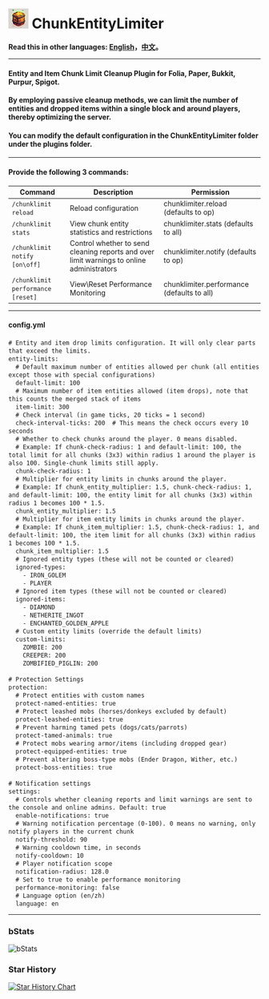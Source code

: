 # ![logo](https://github.com/intellectmind/ChunkEntityLimiter/blob/main/icon_40.png) ChunkEntityLimiter

**Read this in other languages: [English](README.md)，[中文](README_zh.md)。**

----------------------------------------------------------------------------------------------------------

#### Entity and Item Chunk Limit Cleanup Plugin for Folia, Paper, Bukkit, Purpur, Spigot.

#### By employing passive cleanup methods, we can limit the number of entities and dropped items within a single block and around players, thereby optimizing the server.

#### You can modify the default configuration in the ChunkEntityLimiter folder under the plugins folder.

----------------------------------------------------------------------------------------------------------

#### Provide the following 3 commands:

| Command                     | Description                                                                                       | Permission                                      |
|--------------------------|--------------------------------------------------------------------------------------------|-------------------------------------------|
| ```/chunklimit reload```       | Reload configuration                                                                        | chunklimiter.reload (defaults to op)     |
| ```/chunklimit stats```        | View chunk entity statistics and restrictions                                               | chunklimiter.stats (defaults to all)     |
| ```/chunklimit notify [on\off]``` | Control whether to send cleaning reports and over limit warnings to online administrators    | chunklimiter.notify (defaults to op)     |
| ```/chunklimit performance [reset]``` | View\Reset Performance Monitoring | chunklimiter.performance (defaults to all)       |

----------------------------------------------------------------------------------------------------------

#### config.yml

```
# Entity and item drop limits configuration. It will only clear parts that exceed the limits.
entity-limits:
  # Default maximum number of entities allowed per chunk (all entities except those with special configurations)
  default-limit: 100
  # Maximum number of item entities allowed (item drops), note that this counts the merged stack of items
  item-limit: 300
  # Check interval (in game ticks, 20 ticks = 1 second)
  check-interval-ticks: 200  # This means the check occurs every 10 seconds
  # Whether to check chunks around the player. 0 means disabled.
  # Example: If chunk-check-radius: 1 and default-limit: 100, the total limit for all chunks (3x3) within radius 1 around the player is also 100. Single-chunk limits still apply.
  chunk-check-radius: 1
  # Multiplier for entity limits in chunks around the player.
  # Example: If chunk_entity_multiplier: 1.5, chunk-check-radius: 1, and default-limit: 100, the entity limit for all chunks (3x3) within radius 1 becomes 100 * 1.5.
  chunk_entity_multiplier: 1.5
  # Multiplier for item entity limits in chunks around the player.
  # Example: If chunk_item_multiplier: 1.5, chunk-check-radius: 1, and default-limit: 100, the item limit for all chunks (3x3) within radius 1 becomes 100 * 1.5.
  chunk_item_multiplier: 1.5
  # Ignored entity types (these will not be counted or cleared)
  ignored-types:
    - IRON_GOLEM
    - PLAYER
  # Ignored item types (these will not be counted or cleared)
  ignored-items:
    - DIAMOND
    - NETHERITE_INGOT
    - ENCHANTED_GOLDEN_APPLE
  # Custom entity limits (override the default limits)
  custom-limits:
    ZOMBIE: 200
    CREEPER: 200
    ZOMBIFIED_PIGLIN: 200

# Protection Settings
protection:
  # Protect entities with custom names
  protect-named-entities: true
  # Protect leashed mobs (horses/donkeys excluded by default)
  protect-leashed-entities: true
  # Prevent harming tamed pets (dogs/cats/parrots)
  protect-tamed-animals: true
  # Protect mobs wearing armor/items (including dropped gear)
  protect-equipped-entities: true
  # Prevent altering boss-type mobs (Ender Dragon, Wither, etc.)
  protect-boss-entities: true

# Notification settings
settings:
  # Controls whether cleaning reports and limit warnings are sent to the console and online admins. Default: true
  enable-notifications: true
  # Warning notification percentage (0-100). 0 means no warning, only notify players in the current chunk
  notify-threshold: 90
  # Warning cooldown time, in seconds
  notify-cooldown: 10
  # Player notification scope
  notification-radius: 128.0
  # Set to true to enable performance monitoring
  performance-monitoring: false
  # Language option (en/zh)
  language: en
```

----------------------------------------------------------------------------------------------------------

### bStats
![bStats](https://bstats.org/signatures/bukkit/ChunkEntityLimiter.svg)

### Star History
[![Star History Chart](https://api.star-history.com/svg?repos=intellectmind/ChunkEntityLimiter&type=Date)](https://star-history.com/#intellectmind/ChunkEntityLimiter&Date)
